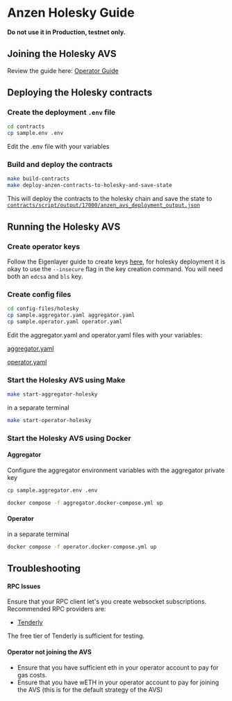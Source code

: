 # Anzen Holesky Guide

<b> Do not use it in Production, testnet only. </b>

## Joining the Holesky AVS

Review the guide here: [Operator Guide](../docs/operator-guide.md)

## Deploying the Holesky contracts

### Create the deployment `.env` file

```bash
cd contracts
cp sample.env .env
```

Edit the .env file with your variables

### Build and deploy the contracts

```bash
make build-contracts
make deploy-anzen-contracts-to-holesky-and-save-state
```

This will deploy the contracts to the holesky chain and save the state to [`contracts/script/output/17000/anzen_avs_deployment_output.json`](../contracts/script/output/17000/anzen_avs_deployment_output.json)

## Running the Holesky AVS

### Create operator keys

Follow the Eigenlayer guide to create keys [here](https://docs.eigenlayer.xyz/eigenlayer/operator-guides/operator-installation#create-keys), for holesky deployment it is okay to use the `--insecure` flag in the key creation command. You will need both an `edcsa` and `bls` key.

### Create config files

```bash
cd config-files/holesky
cp sample.aggregator.yaml aggregator.yaml
cp sample.operator.yaml operator.yaml
```

Edit the aggregator.yaml and operator.yaml files with your variables:

[aggregator.yaml](../config-files/holesky/aggregator.yaml)

[operator.yaml](../config-files/holesky/operator.yaml)

### Start the Holesky AVS using Make

```bash
make start-aggregator-holesky
```

in a separate terminal

```bash
make start-operator-holesky
```

### Start the Holesky AVS using Docker

#### Aggregator

Configure the aggregator environment variables with the aggregator private key

```bash
cp sample.aggregator.env .env
```

```bash
docker compose -f aggregator.docker-compose.yml up
```

#### Operator

in a separate terminal

```bash
docker compose -f operator.docker-compose.yml up
```

## Troubleshooting

#### RPC Issues

Ensure that your RPC client let's you create websocket subscriptions.
Recommended RPC providers are:

- [Tenderly](https://tenderly.co/)

The free tier of Tenderly is sufficient for testing.

#### Operator not joining the AVS

- Ensure that you have sufficient eth in your operator account to pay for gas costs.
- Ensure that you have wETH in your operator account to pay for joining the AVS (this is for the default strategy of the AVS)
